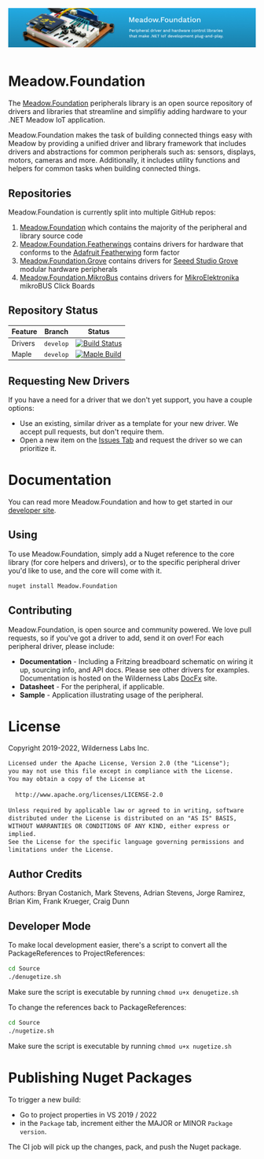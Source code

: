 <img src="Design/banner.jpg" style="margin-bottom:10px" />

# Meadow.Foundation

The [Meadow.Foundation](http://developer.wildernesslabs.co/Meadow/Meadow.Foundation/Peripherals/) peripherals library is an open source repository of drivers and libraries that streamline and simplifiy adding hardware to your .NET Meadow IoT application.

Meadow.Foundation makes the task of building connected things easy with Meadow by providing a unified driver and library framework that includes drivers and abstractions for common peripherals such as: sensors, displays, motors, cameras and more. Additionally, it includes utility functions and helpers for common tasks when building connected things.

## Repositories 

Meadow.Foundation is currently split into multiple GitHub repos:
1. [Meadow.Foundation](https://github.com/WildernessLabs/Meadow.Foundation/) which contains the majority of the peripheral and library source code
2. [Meadow.Foundation.Featherwings](https://github.com/WildernessLabs/Meadow.Foundation.Featherwings/) contains drivers for hardware that conforms to the [Adafruit Featherwing](https://learn.adafruit.com/adafruit-feather/) form factor
3. [Meadow.Foundation.Grove](https://github.com/WildernessLabs/Meadow.Foundation.Grove/) contains drivers for [Seeed Studio Grove](https://www.seeedstudio.com/grove.html) modular hardware peripherals
4. [Meadow.Foundation.MikroBus](https://github.com/WildernessLabs/Meadow.Foundation.mikrobus/) contains drivers for [MikroElektronika](https://www.mikroe.com/click)  mikroBUS Click Boards

## Repository Status

| Feature | Branch | Status |
| --- | --- | --- |
| Drivers | `develop` | [![Build Status](https://dev.azure.com/WildernessLabs/Meadow/_apis/build/status/WildernessLabs.Meadow.Foundation?repoName=WildernessLabs%2FMeadow.Foundation&branchName=develop)](https://dev.azure.com/WildernessLabs/Meadow/_build/latest?definitionId=6&repoName=WildernessLabs%2FMeadow.Foundation&branchName=develop) |
| Maple | `develop` | [![Maple Build](https://github.com/WildernessLabs/Meadow.Foundation/actions/workflows/build_maple.yml/badge.svg?branch=develop)](https://github.com/WildernessLabs/Meadow.Foundation/actions/workflows/build_maple.yml) |

## Requesting New Drivers

If you have a need for a driver that we don't yet support, you have a couple options:

- Use an existing, similar driver as a template for your new driver.  We accept pull requests, but don't require them.
- Open a new item on the [Issues Tab](https://github.com/WildernessLabs/Meadow.Foundation/issues) and request the driver so we can prioritize it.

# Documentation

You can read more Meadow.Foundation and how to get started in our [developer site](http://developer.wildernesslabs.co/Meadow/Meadow.Foundation/).

## Using

To use Meadow.Foundation, simply add a Nuget reference to the core library (for core helpers and drivers), or to the specific peripheral driver you'd like to use, and the core will come with it.

```bash
nuget install Meadow.Foundation
```

## Contributing

Meadow.Foundation, is open source and community powered. We love pull requests, so if you've got a driver to add, send it on over! For each peripheral driver, please include:

 * **Documentation** - Including a Fritzing breadboard schematic on wiring it up, sourcing info, and API docs. Please see other drivers for examples. Documentation is hosted on the Wilderness Labs [DocFx](https://wildernesslabs.github.io/docfx/) site.
 * **Datasheet** - For the peripheral, if applicable.
 * **Sample** - Application illustrating usage of the peripheral.

# License

Copyright 2019-2022, Wilderness Labs Inc.
    
    Licensed under the Apache License, Version 2.0 (the "License");
    you may not use this file except in compliance with the License.
    You may obtain a copy of the License at
    
      http://www.apache.org/licenses/LICENSE-2.0
    
    Unless required by applicable law or agreed to in writing, software
    distributed under the License is distributed on an "AS IS" BASIS,
    WITHOUT WARRANTIES OR CONDITIONS OF ANY KIND, either express or implied.
    See the License for the specific language governing permissions and
    limitations under the License.
 
## Author Credits

Authors: Bryan Costanich, Mark Stevens, Adrian Stevens, Jorge Ramirez, Brian Kim, Frank Krueger, Craig Dunn

## Developer Mode

To make local development easier, there's a script to convert all the PackageReferences to ProjectReferences:

```bash
cd Source
./denugetize.sh
```

Make sure the script is executable by running `chmod u+x denugetize.sh`

To change the references back to PackageReferences:

```bash
cd Source
./nugetize.sh
```

Make sure the script is executable by running `chmod u+x nugetize.sh`

# Publishing Nuget Packages

To trigger a new build:  
- Go to project properties in VS 2019 / 2022 
- in the `Package` tab, increment either the MAJOR or MINOR `Package version`.  

The CI job will pick up the changes, pack, and push the Nuget package.

